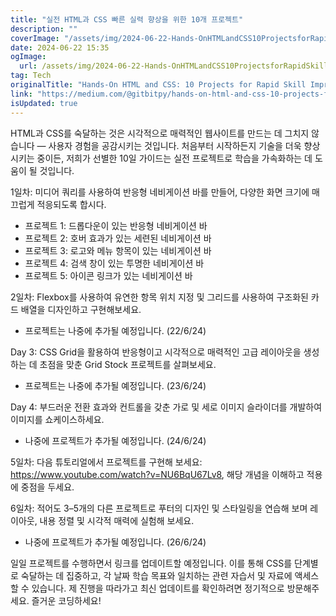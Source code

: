 ```yaml
---
title: "실전 HTML과 CSS 빠른 실력 향상을 위한 10개 프로젝트"
description: ""
coverImage: "/assets/img/2024-06-22-Hands-OnHTMLandCSS10ProjectsforRapidSkillImprovement_0.png"
date: 2024-06-22 15:35
ogImage:
  url: /assets/img/2024-06-22-Hands-OnHTMLandCSS10ProjectsforRapidSkillImprovement_0.png
tag: Tech
originalTitle: "Hands-On HTML and CSS: 10 Projects for Rapid Skill Improvement"
link: "https://medium.com/@gitbitpy/hands-on-html-and-css-10-projects-for-rapid-skill-improvement-27465bedbe0c"
isUpdated: true
---
```


HTML과 CSS를 숙달하는 것은 시각적으로 매력적인 웹사이트를 만드는 데 그치지 않습니다 — 사용자 경험을 공감시키는 것입니다. 처음부터 시작하든지 기술을 더욱 향상시키는 중이든, 저희가 선별한 10일 가이드는 실전 프로젝트로 학습을 가속화하는 데 도움이 될 것입니다.

1일차: 미디어 쿼리를 사용하여 반응형 네비게이션 바를 만들어, 다양한 화면 크기에 매끄럽게 적응되도록 합시다.

- 프로젝트 1: 드롭다운이 있는 반응형 네비게이션 바
- 프로젝트 2: 호버 효과가 있는 세련된 네비게이션 바
- 프로젝트 3: 로고와 메뉴 항목이 있는 네비게이션 바
- 프로젝트 4: 검색 창이 있는 투명한 네비게이션 바
- 프로젝트 5: 아이콘 링크가 있는 네비게이션 바

2일차: Flexbox를 사용하여 유연한 항목 위치 지정 및 그리드를 사용하여 구조화된 카드 배열을 디자인하고 구현해보세요.

<!-- seedividend - 사각형 -->

<ins class="adsbygoogle"
     style="display:block"
     data-ad-client="ca-pub-4877378276818686"
     data-ad-slot="1898504329"
     data-ad-format="auto"
     data-full-width-responsive="true"></ins>

<script>
     (adsbygoogle = window.adsbygoogle || []).push({});
</script>

- 프로젝트는 나중에 추가될 예정입니다. (22/6/24)

Day 3: CSS Grid을 활용하여 반응형이고 시각적으로 매력적인 고급 레이아웃을 생성하는 데 초점을 맞춘 Grid Stock 프로젝트를 살펴보세요.

- 프로젝트는 나중에 추가될 예정입니다. (23/6/24)

Day 4: 부드러운 전환 효과와 컨트롤을 갖춘 가로 및 세로 이미지 슬라이더를 개발하여 이미지를 쇼케이스하세요.

<!-- seedividend - 사각형 -->

<ins class="adsbygoogle"
     style="display:block"
     data-ad-client="ca-pub-4877378276818686"
     data-ad-slot="1898504329"
     data-ad-format="auto"
     data-full-width-responsive="true"></ins>

<script>
     (adsbygoogle = window.adsbygoogle || []).push({});
</script>

- 나중에 프로젝트가 추가될 예정입니다. (24/6/24)

5일차: 다음 튜토리얼에서 프로젝트를 구현해 보세요: https://www.youtube.com/watch?v=NU6BqU67Lv8, 해당 개념을 이해하고 적용에 중점을 두세요.

6일차: 적어도 3–5개의 다른 프로젝트로 푸터의 디자인 및 스타일링을 연습해 보며 레이아웃, 내용 정렬 및 시각적 매력에 실험해 보세요.

- 나중에 프로젝트가 추가될 예정입니다. (26/6/24)

<!-- seedividend - 사각형 -->

<ins class="adsbygoogle"
     style="display:block"
     data-ad-client="ca-pub-4877378276818686"
     data-ad-slot="1898504329"
     data-ad-format="auto"
     data-full-width-responsive="true"></ins>

<script>
     (adsbygoogle = window.adsbygoogle || []).push({});
</script>

일일 프로젝트를 수행하면서 링크를 업데이트할 예정입니다. 이를 통해 CSS를 단계별로 숙달하는 데 집중하고, 각 날짜 학습 목표와 일치하는 관련 자습서 및 자료에 액세스할 수 있습니다. 제 진행을 따라가고 최신 업데이트를 확인하려면 정기적으로 방문해주세요. 즐거운 코딩하세요!
